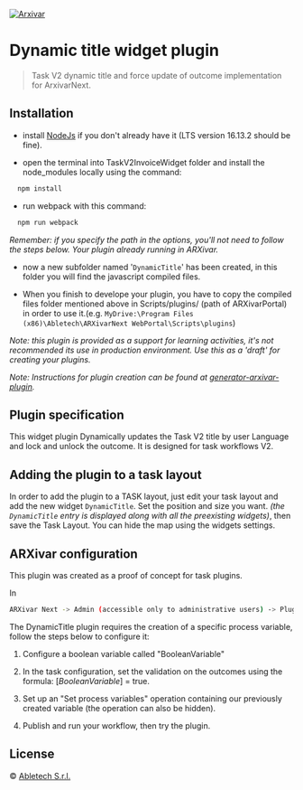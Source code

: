 [![Arxivar](http://portal.arxivar.it/download/resources/loghi/Logo-ARXivar_orizzontale-nero.png)](http://www.arxivar.it/)

# Dynamic title  widget plugin

> Task V2 dynamic title and force update of outcome implementation for ArxivarNext.

## Installation

- install [NodeJs](https://nodejs.org/en/) if you don't already have it (LTS version 16.13.2 should be fine).

- open the terminal into TaskV2InvoiceWidget folder and install the node_modules locally using the command:

```bash
  npm install
```

- run webpack with this command:

```bash
  npm run webpack
```

_Remember: if you specify the path in the options, you'll not need to follow the steps below. Your plugin already running in ARXivar._

- now a new subfolder named '`DynamicTitle`' has been created, in this folder you will find the javascript compiled files.

- When you finish to develope your plugin, you have to copy the compiled files folder mentioned above in Scripts/plugins/ (path of ARXivarPortal) in order to use it.(e.g. `MyDrive:\Program Files (x86)\Abletech\ARXivarNext WebPortal\Scripts\plugins`)

_Note: this plugin is provided as a support for learning activities, it's not recommended its use in production environment. Use this as a 'draft' for creating your plugins._

_Note: Instructions for plugin creation can be found at [generator-arxivar-plugin](https://github.com/Arxivar/PluginGenerator/blob/master/README.md)._

## Plugin specification

This widget plugin Dynamically updates the Task V2 title by user Language and lock and unlock the outcome. It is designed for task workflows V2.

## Adding the plugin to a task layout

In order to add the plugin to a TASK layout, just edit your task layout and add the new widget `DynamicTitle`. Set the position and size you want.
_(the `DynamicTitle` entry is displayed along with all the preexisting widgets)_, then save the Task Layout. You can hide the map using the widgets settings.


## ARXivar configuration

This plugin was created as a proof of concept for task plugins.

In
```sh
ARXivar Next -> Admin (accessible only to administrative users) -> Plugins manager
```

The DynamicTitle plugin requires the creation of a specific process variable, follow the steps below to configure it:

1. Configure a boolean variable called "BooleanVariable"

2. In the task configuration, set the validation on the outcomes using the formula: [$BooleanVariable$] = true.

3. Set up an "Set process variables" operation containing our previously created variable (the operation can also be hidden).

4. Publish and run your workflow, then try the plugin.


## License

 © [Abletech S.r.l.](http://www.arxivar.it/)


